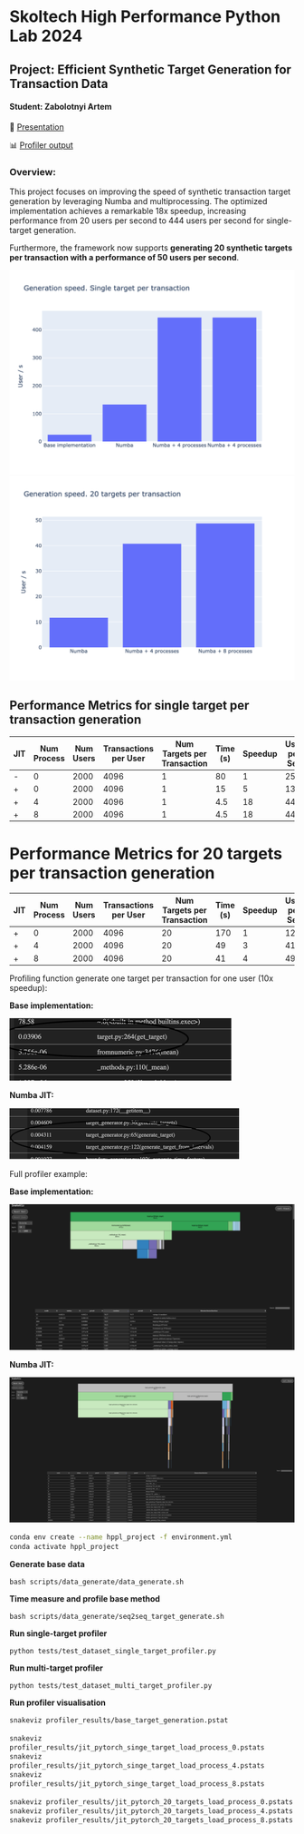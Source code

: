 # Skoltech High Performance Python Lab 2024
## Project: Efficient Synthetic Target Generation for Transaction Data
#### Student: Zabolotnyi Artem

📂 [Presentation](presentation/presentation.pdf)

📊 [Profiler output](profiler_results)

### Overview:

This project focuses on improving the speed of synthetic transaction target generation by leveraging Numba and multiprocessing. The optimized implementation achieves a remarkable 18x speedup, increasing performance from 20 users per second to 444 users per second for single-target generation.

Furthermore, the framework now supports **generating 20 synthetic targets per transaction with a performance of 50 users per second**. 

<img src="out/single_target_speedup.png" alt="">

<img src="out/20_targets_per_transaction_speedup.png" alt="">


## Performance Metrics for single target per transaction generation

| JIT | Num Process | Num Users | Transactions per User | Num Targets per Transaction | Time (s) | Speedup | User per Sec |
|-----|-------------|-----------|-----------------------|-----------------------------|----------|---------|--------------|
| -   | 0           | 2000      | 4096                  | 1                           | 80       | 1       | 25           |
| +   | 0           | 2000      | 4096                  | 1                           | 15       | 5       | 133          |
| +   | 4           | 2000      | 4096                  | 1                           | 4.5      | 18      | 444          |
| +   | 8           | 2000      | 4096                  | 1                           | 4.5      | 18      | 444          |


# Performance Metrics for 20 targets per transaction generation

| JIT | Num Process | Num Users | Transactions per User | Num Targets per Transaction | Time (s) | Speedup | User per Sec |
|-----|-------------|-----------|-----------------------|-----------------------------|----------|---------|--------------|
| +   | 0           | 2000      | 4096                  | 20                          | 170      | 1       | 12           |
| +   | 4           | 2000      | 4096                  | 20                          | 49       | 3       | 41           |
| +   | 8           | 2000      | 4096                  | 20                          | 41       | 4       | 49           |



Profiling function generate one target per transaction for one user (10x speedup):

**Base implementation:**

<img src="out/base_speed.png" alt="">

**Numba JIT:**

<img src="out/jit_speed.png" alt="">

Full profiler example:

**Base implementation:**

<img src="out/base_implementation_profiler.png" alt="">

**Numba JIT:**

<img src="out/numba_implementation_profiler.png" alt="">



```bash
conda env create --name hppl_project -f environment.yml
conda activate hppl_project
```

**Generate base data**
```
bash scripts/data_generate/data_generate.sh
```

**Time measure and profile base method**
```
bash scripts/data_generate/seq2seq_target_generate.sh

```

**Run single-target profiler**
```
python tests/test_dataset_single_target_profiler.py
```

**Run multi-target profiler**
```
python tests/test_dataset_multi_target_profiler.py
```


**Run profiler visualisation**
```
snakeviz profiler_results/base_target_generation.pstat

snakeviz profiler_results/jit_pytorch_singe_target_load_process_0.pstats
snakeviz profiler_results/jit_pytorch_singe_target_load_process_4.pstats
snakeviz profiler_results/jit_pytorch_singe_target_load_process_8.pstats

snakeviz profiler_results/jit_pytorch_20_targets_load_process_0.pstats
snakeviz profiler_results/jit_pytorch_20_targets_load_process_4.pstats
snakeviz profiler_results/jit_pytorch_20_targets_load_process_8.pstats
```

